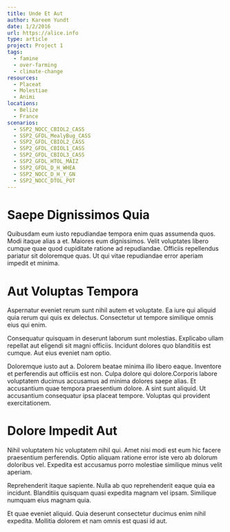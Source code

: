 ```yaml
---
title: Unde Et Aut
author: Kareem Yundt
date: 1/2/2016
url: https://alice.info
type: article
project: Project 1
tags:
  - famine
  - over-farming
  - climate-change
resources:
  - Placeat
  - Molestiae
  - Animi
locations:
  - Belize
  - France
scenarios:
  - SSP2_NOCC_CBIOL2_CASS
  - SSP2_GFDL_MealyBug_CASS
  - SSP2_GFDL_CBIOL2_CASS
  - SSP2_GFDL_CBIOL1_CASS
  - SSP2_GFDL_CBIOL3_CASS
  - SSP2_GFDL_HTOL_MAIZ
  - SSP2_GFDL_D_H_WHEA
  - SSP2_NOCC_D_H_Y_GN
  - SSP2_NOCC_DTOL_POT
---
```

# Saepe Dignissimos Quia
Quibusdam eum iusto repudiandae tempora enim quas assumenda quos. Modi itaque alias a et. Maiores eum dignissimos. Velit voluptates libero cumque quae quod cupiditate ratione ad repudiandae. Officiis repellendus pariatur sit doloremque quas. Ut qui vitae repudiandae error aperiam impedit et minima.

# Aut Voluptas Tempora
Aspernatur eveniet rerum sunt nihil autem et voluptate. Ea iure qui aliquid quia rerum qui quis ex delectus. Consectetur ut tempore similique omnis eius qui enim.
 Consequatur quisquam in deserunt laborum sunt molestias. Explicabo ullam repellat aut eligendi sit magni officiis. Incidunt dolores quo blanditiis est cumque. Aut eius eveniet nam optio.
 Doloremque iusto aut a. Dolorem beatae minima illo libero eaque. Inventore et perferendis aut officiis est non. Culpa dolore qui dolore.Corporis labore voluptatem ducimus accusamus ad minima dolores saepe alias. Et accusantium quae tempora praesentium dolore. A sint sunt aliquid. Ut accusantium consequatur ipsa placeat tempore. Voluptas qui provident exercitationem.

# Dolore Impedit Aut
Nihil voluptatem hic voluptatem nihil qui. Amet nisi modi est eum hic facere praesentium perferendis. Optio aliquam ratione error iste vero ab dolorum doloribus vel. Expedita est accusamus porro molestiae similique minus velit aperiam.
 Reprehenderit itaque sapiente. Nulla ab quo reprehenderit eaque quia ea incidunt. Blanditiis quisquam quasi expedita magnam vel ipsam. Similique numquam eius magnam quia.
 Et quae eveniet aliquid. Quia deserunt consectetur ducimus enim nihil expedita. Mollitia dolorem et nam omnis est quasi id aut.
